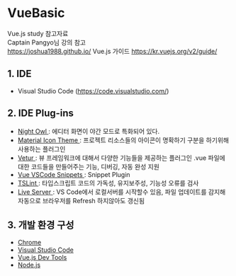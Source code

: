 # VueBasic
Vue.js study 참고자료 <br>
Captain Pangyo님 강의 참고<br>
https://joshua1988.github.io/
Vue.js 가이드
https://kr.vuejs.org/v2/guide/
## 1. IDE 
  - Visual Studio Code (https://code.visualstudio.com/)
## 2. IDE Plug-ins
  - <a href = 'https://marketplace.visualstudio.com/items?itemName=sdras.night-owl' target = "_blank"> Night Owl </a> : 에디터 화면이 야간 모드로 특화되어 있다.
- <a href = 'https://marketplace.visualstudio.com/items?itemName=sdras.night-owl' target = "_blank"> Material Icon Theme </a> : 프로젝트 리소스들의 아이콘이 명확하기 구분을 하기위해 사용하는 플러그인
- <a href = 'https://marketplace.visualstudio.com/items?itemName=octref.vetur' target = "_blank"> Vetur </a> : 뷰 프레임워크에 대해서 다양한 기능들을 제공하는 플러그인 .vue 파일에 대한 코드들을 만들어주는 기능, 디버깅, 자동 완성 지원
- <a href = 'https://marketplace.visualstudio.com/items?itemName=sdras.vue-vscode-snippets' target = "_blank"> Vue VSCode Snippets </a> : Snippet Plugin
- <a href = 'https://marketplace.visualstudio.com/items?itemName=eg2.tslint' target = "_blank"> TSLint  </a> : 타입스크립트 코드의 가독성, 유지보주성, 기능성 오류를 검사
- <a href = 'https://marketplace.visualstudio.com/items?itemName=eg2.tslint' target = "_blank"> Live Server  </a> : VS Code에서 로컬서버를 시작할수 있음, 파일 업데이트를 감지해 자동으로 브라우저를 Refresh 하지않아도 갱신됨

## 3. 개발 환경 구성
  - <a href = "https://www.google.com/intl/ko/chrome/">Chrome</a>
  - <a href = "https://code.visualstudio.com/">Visual Studio Code</a>
  - <a href = "https://chrome.google.com/webstore/detail/vuejs-devtools/nhdogjmejiglipccpnnnanhbledajbpd">Vue.js Dev Tools</a>
  - <a href = "https://nodejs.org/ko/">Node.js</a>
  

